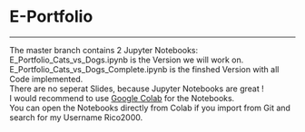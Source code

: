 # E-Portfolio
--------
The master branch contains 2 Jupyter Notebooks: <br>
E_Portfolio_Cats_vs_Dogs.ipynb is the Version we will work on. <br>
E_Portfolio_Cats_vs_Dogs_Complete.ipynb is the finshed Version with all Code implemented. <br>
There are no seperat Slides, because Jupyter Notebooks are great ! <br>
I would recommend to use [Google Colab](https://colab.research.google.com/) for the Notebooks. <br>
You can open the Notebooks directly from Colab if you import from Git and search for my Username Rico2000.